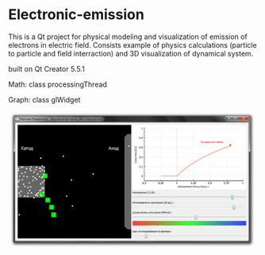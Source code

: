 # Electronic-emission
This is a Qt project for physical modeling and visualization of emission of electrons in electric field.
Consists example of physics calculations (particle to particle and field interraction) and 3D visualization of dynamical system.

built on Qt Creator 5.5.1

Math:
class processingThread

Graph:
class glWidget


![Screenshot](emit.PNG "Green photon moves to the Anode")
